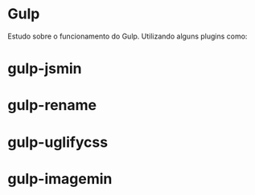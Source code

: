 # Gulp

Estudo sobre o funcionamento do Gulp. Utilizando alguns plugins como:

# gulp-jsmin
# gulp-rename
# gulp-uglifycss
# gulp-imagemin
